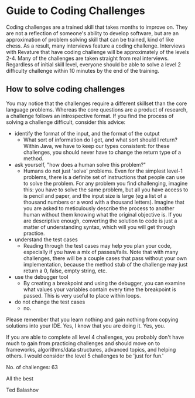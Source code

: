 # Guide to Coding Challenges

Coding challenges are a trained skill that takes months to improve on. They are not a reflection of someone's ability to develop software, but are an approximation of problem solving skill that can be trained, kind of like chess. As a result, many interviews feature a coding challenge. Interviews with Revature that have coding challenge will be approximately of the levels 2-4. Many of the challenges are taken straight from real interviews. Regardless of initial skill level, everyone should be able to solve a level 2 difficulty challenge within 10 minutes by the end of the training.

## How to solve coding challenges

You may notice that the challenges require a different skillset than the core language problems. Whereas the core questions are a product of research, a challenge follows an introspective format. If you find the process of solving a challenge difficult, consider this advice:
* identify the format of the input, and the format of the output
    * What sort of information do I get, and what sort should I return? Within Java, we have to keep our types consistent: for these challenges, you should never have to change the return type of a method.
* ask yourself, "how does a human solve this problem?"
    * Humans do not just 'solve' problems. Even for the simplest level-1 problems, there is a definite set of instructions that people can use to solve the problem. For any problem you find challenging, imagine this: you have to solve the same problem, but all you have access to is pencil and paper, and the input size is large (eg a list of a thousand numbers or a word with a thousand letters). Imagine that you are asked to meticulously describe the process to another human without them knowing what the original objective is. If you are descriptive enough, converting the solution to code is just a matter of understanding syntax, which will you will get through practice.
* understand the test cases
    * Reading through the test cases may help you plan your code, especially if you have a mix of passes/fails. Note that with many challenges, there will be a couple cases that pass without your own implementation, because the method stub of the challenge may just return a 0, false, empty string, etc.
* use the debugger tool
    * By creating a breakpoint and using the debugger, you can examine what values your variables contain every time the breakpoint is passed. This is very useful to place within loops.
* do not change the test cases
    * no.

Please remember that you learn nothing and gain nothing from copying solutions into your IDE. Yes, I know that you are doing it. Yes, you.

If you are able to complete all level 4 challenges, you probably don't have much to gain from practicing challenges and should move on to frameworks, algorithms/data structures, advanced topics, and helping others. I would consider the level 5 challenges to be 'just for fun.'

No. of challenges: 63

All the best

Ted Balashov